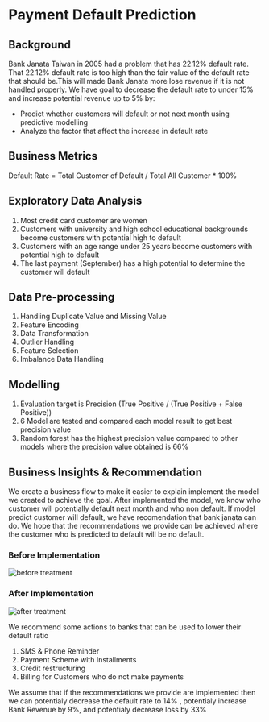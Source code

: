 # Payment Default Prediction
## Background

Bank Janata Taiwan in 2005 had a problem that has 22.12% default rate. That 22.12% default rate is too high than the fair value of the default rate that should be.This will made Bank Janata more lose revenue if it is not handled properly. We have goal to decrease the default rate to under 15% and increase potential revenue up to 5% by:

- Predict whether customers will default or not next month using predictive modelling
- Analyze the factor that affect the increase in default rate

## Business Metrics

Default Rate = Total Customer of Default / Total All Customer * 100%

## Exploratory Data Analysis
1. Most credit card customer are women
2. Customers with university and high school educational backgrounds become customers with potential high to default
3. Customers with an age range under 25 years become customers with potential high to default
4. The last payment (September) has a high potential to determine the customer will default

## Data Pre-processing
1. Handling Duplicate Value and Missing Value
2. Feature Encoding
3. Data Transformation
4. Outlier Handling
5. Feature Selection
6. Imbalance Data Handling

## Modelling
1. Evaluation target is Precision (True Positive / (True Positive + False Positive))
2. 6 Model are tested and compared each model result to get best precision value
3. Random forest has the highest precision value compared to other models where the precision value obtained is 66%

## Business Insights & Recommendation

We create a business flow to make it easier to explain implement the model we created to achieve the goal. After implemented the model, we know who customer will potentially default next month and who non default. If model predict customer will default, we have recomendation that bank janata can do. We hope that the recommendations we provide can be achieved where the customer who is predicted to default will be no default.

### Before Implementation
![before treatment](https://user-images.githubusercontent.com/114277079/192738552-5cd717e7-5c06-4100-b822-20edda425b3b.png)

### After Implementation
![after treatment](https://user-images.githubusercontent.com/114277079/192738759-1de24fa2-9936-42e1-8b3a-4914b684cf64.png)

We recommend some actions to banks that can be used to lower their default ratio
1. SMS & Phone Reminder
2. Payment Scheme with Installments
3. Credit restructuring
4. Billing for Customers who do not make payments

We assume that if the recommendations we provide are implemented then we can potentialy decrease the default rate to 14% , potentialy increase Bank Revenue by 9%, and potentialy decrease loss by 33%
